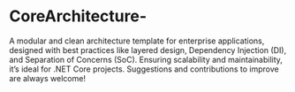 # CoreArchitecture-
A modular and clean architecture template for enterprise applications, designed with best practices like layered design, Dependency Injection (DI), and Separation of Concerns (SoC). Ensuring scalability and maintainability, it’s ideal for .NET Core projects. Suggestions and contributions to improve are always welcome!
